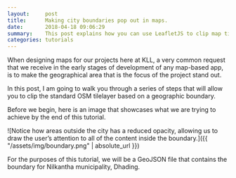 ```yaml
---
layout:     post
title:      Making city boundaries pop out in maps.
date:       2018-04-18 09:06:29
summary:    This post explains how you can use LeafletJS to clip map tile layers and make boundaries stand out.  
categories: tutorials
---
```


When designing maps for our projects here at KLL, a very common request that we receive in the early stages of development of any map-based app, is to make the geographical area that is the focus of the project stand out.

In this post, I am going to walk you through a series of steps that will allow you to clip the standard OSM tilelayer based on a geographic boundary.

Before we begin, here is an image that showcases what we are trying to achieve by the end of this tutorial.

![Notice how areas outside the city has a reduced opacity, allowing us to draw the user’s attention to all of the content inside the boundary.]({{ "/assets/img/boundary.png" | absolute_url }})

For the purposes of this tutorial, we will be a GeoJSON file that contains the boundary for Nilkantha municipality, Dhading.
